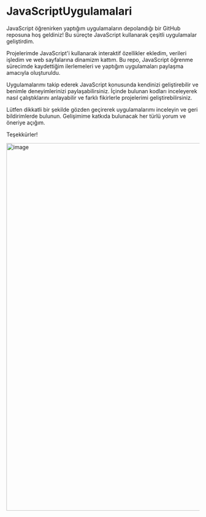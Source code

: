 # JavaScriptUygulamalari
JavaScript öğrenirken yaptığım uygulamaların depolandığı bir GitHub reposuna hoş geldiniz! Bu süreçte JavaScript kullanarak çeşitli uygulamalar geliştirdim.

Projelerimde JavaScript'i kullanarak interaktif özellikler ekledim, verileri işledim ve web sayfalarına dinamizm kattım. Bu repo, JavaScript öğrenme sürecimde kaydettiğim ilerlemeleri ve yaptığım uygulamaları paylaşma amacıyla oluşturuldu.

Uygulamalarımı takip ederek JavaScript konusunda kendinizi geliştirebilir ve benimle deneyimlerinizi paylaşabilirsiniz. İçinde bulunan kodları inceleyerek nasıl çalıştıklarını anlayabilir ve farklı fikirlerle projelerimi geliştirebilirsiniz.

Lütfen dikkatli bir şekilde gözden geçirerek uygulamalarımı inceleyin ve geri bildirimlerde bulunun. Gelişimime katkıda bulunacak her türlü yorum ve öneriye açığım.

Teşekkürler!

<img width="959" alt="image" src="https://github.com/esmanur-karatas/JavaScriptUygulamalari/assets/83882274/f1f6220f-46d5-4ba3-8e56-6be9838a46c6">




